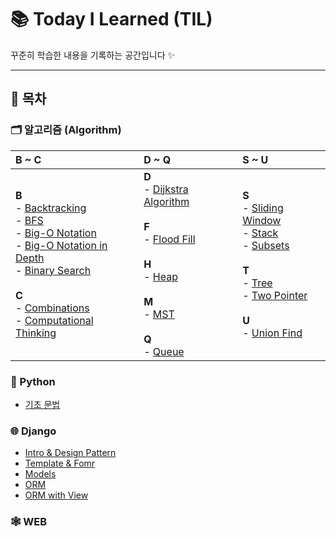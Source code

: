 # 📚 Today I Learned (TIL)

꾸준히 학습한 내용을 기록하는 공간입니다 ✨

---

## 📌 목차
### 🗂️ 알고리즘 (Algorithm)

| B ~ C | D ~ Q | S ~ U |
| :--- | :--- | :--- |
| **B**<br>  - [Backtracking](Algorithm/Backtracking&Tree.md)<br>  - [BFS](Algorithm/bfs_(feat_flood_fill).md)<br>  - [Big-O Notation](Algorithm/Big_O_notation.md)<br>    - [Big-O Notation in Depth](Algorithm/Big-O_notation_in_depth.md)<br>  - [Binary Search](Algorithm/binary_search.md)<br><br>**C**<br>  - [Combinations](Algorithm/Subsets&Combinations.md)<br>  - [Computational Thinking](Algorithm/Computational_thinking.md) | **D**<br>  - [Dijkstra Algorithm](Algorithm/MST_Dijkstra.md)<br><br>**F**<br>  - [Flood Fill](Algorithm/bfs_(feat_flood_fill).md)<br><br>**H**<br>  - [Heap](Algorithm/Heap.md)<br><br>**M**<br>  - [MST](Algorithm/MST_Dijkstra.md)<br><br>**Q**<br>  - [Queue](Algorithm/Queue.md) | **S**<br>  - [Sliding Window](Algorithm/Two_pointer_Algorithm_and_Window_Sliding.md)<br>  - [Stack](Algorithm/Stack.md)<br>  - [Subsets](Algorithm/Subsets&Combinations.md)<br><br>**T**<br>  - [Tree](Algorithm/Backtracking&Tree.md)<br>  - [Two Pointer](Algorithm/Two_pointer_Algorithm_and_Window_Sliding.md)<br><br>**U**<br>  - [Union Find](Algorithm/Union_find.md) |
### 🐍 Python

-   [기초 문법](Python/Basic_Syntax.md)

### 🌐 Django

-   [Intro & Design Pattern](Django/Intro_Design_Pattern.md)
-   [Template & Fomr](Django/Template_form.md)
-   [Models](Django/Models.md)
-   [ORM](Django/ORM.md)
-   [ORM with View](ORM_with_view.md)

### 🕸️ WEB
